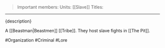 >Important members:
>Units: [[Slave]]
>Titles:
---

{description}

A [[Beastman|Beastmen]] [[Tribe]]. They host slave fights in [[The Pit]].

#Organization #Criminal #Lore